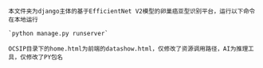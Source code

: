     本文件夹为django主体的基于EfficientNet V2模型的卵巢癌亚型识别平台，运行以下命令在本地运行

    `python manage.py runserver`

    OCSIP目录下的home.html为前端的datashow.html，仅修改了资源调用路径，AI为推理工具，仅修改了PY包名
